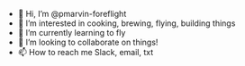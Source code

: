- 👋 Hi, I’m @pmarvin-foreflight
- 👀 I’m interested in cooking, brewing, flying, building things
- 🌱 I’m currently learning to fly
- 💞️ I’m looking to collaborate on things!
- 📫 How to reach me Slack, email, txt

<!---
pmarvin-foreflight/pmarvin-foreflight is a ✨ special ✨ repository because its `README.md` (this file) appears on your GitHub profile.
You can click the Preview link to take a look at your changes.
--->
